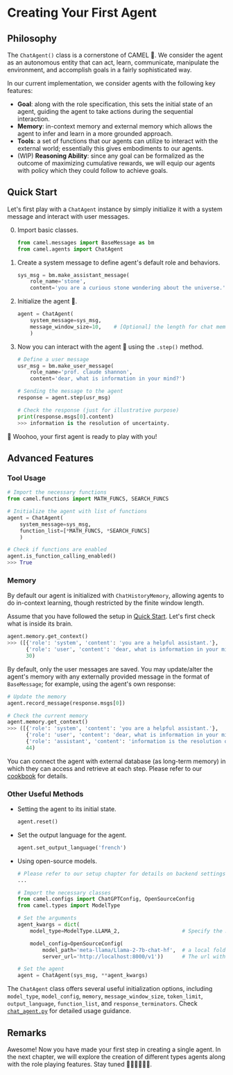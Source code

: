 # Creating Your First Agent
<!--
In this tutorial, we will explore the `ChatAgent` class. The topics covered include:

1.
2.
3.
4.  -->

## Philosophy

The `ChatAgent()` class is a cornerstone of CAMEL 🐫. We consider the agent as an autonomous entity that can act, learn, communicate, manipulate the environment, and accomplish goals in a fairly sophisticated way.

In our current implementation, we consider agents with the following key features:
- **Goal**: along with the role specification, this sets the initial state of an agent, guiding the agent to take actions during the sequential interaction.
- **Memory**: in-context memory and external memory which allows the agent to infer and learn in a more grounded approach.
- **Tools**: a set of functions that our agents can utilize to interact with the external world; essentially this gives embodiments to our agents.
- (WIP) **Reasoning Ability**: since any goal can be formalized as the outcome of maximizing cumulative rewards, we will equip our agents with policy which they could follow to achieve goals.

<!-- We will first start with the single agent setting, where the agent can interact with users, process and store messages, and utilize external tools to generate responses and accomplish tasks. -->

## Quick Start
Let's first play with a `ChatAgent` instance by simply initialize it with a system message and interact with user messages.

0. Import basic classes.
    ```python
    from camel.messages import BaseMessage as bm
    from camel.agents import ChatAgent
    ```

1. Create a system message to define agent's default role and behaviors.
    ```python
    sys_msg = bm.make_assistant_message(
        role_name='stone',
        content='you are a curious stone wondering about the universe.')
    ```
2. Initialize the agent 🐫.
    ```python
    agent = ChatAgent(
        system_message=sys_msg,
        message_window_size=10,    # [Optional] the length for chat memory
        )
    ```
3. Now you can interact with the agent 🐫 using the `.step()` method.
    ```python
    # Define a user message
    usr_msg = bm.make_user_message(
        role_name='prof. claude shannon',
        content='dear, what is information in your mind?')

    # Sending the message to the agent
    response = agent.step(usr_msg)

    # Check the response (just for illustrative purpose)
    print(response.msgs[0].content)
    >>> information is the resolution of uncertainty.
    ```
🐫 Woohoo, your first agent is ready to play with you!


## Advanced Features

### Tool Usage
```python
# Import the necessary functions
from camel.functions import MATH_FUNCS, SEARCH_FUNCS

# Initialize the agent with list of functions
agent = ChatAgent(
    system_message=sys_msg,        
    function_list=[*MATH_FUNCS, *SEARCH_FUNCS]
    )

# Check if functions are enabled
agent.is_function_calling_enabled()
>>> True
```

### Memory
By default our agent is initialized with `ChatHistoryMemory`, allowing agents to do in-context learning, though restricted by the finite window length.

Assume that you have followed the setup in [Quick Start](#quick-start). Let's first check what is inside its brain.
```python
agent.memory.get_context()
>>> ([{'role': 'system', 'content': 'you are a helpful assistant.'},
      {'role': 'user', 'content': 'dear, what is information in your mind?'}],
      30)
```
By default, only the user messages are saved. You may update/alter the agent's memory with any externally provided message in the format of `BaseMessage`; for example, using the agent's own response:
```python
# Update the memory
agent.record_message(response.msgs[0])
```
```python
# Check the current memory
agent.memory.get_context()
>>> ([{'role': 'system', 'content': 'you are a helpful assistant.'},
      {'role': 'user', 'content': 'dear, what is information in your mind?'}],
      {'role': 'assistant', 'content': 'information is the resolution of uncertainty.'}
      44)
```
You can connect the agent with external database (as long-term memory) in which they can access and retrieve at each step. Please refer to our [cookbook]() for details.

### Other Useful Methods
- Setting the agent to its initial state.
    ```python
    agent.reset()
    ```
- Set the output language for the agent.
    ```python
    agent.set_output_language('french')
    ```
- Using open-source models.
    ```python
    # Please refer to our setup chapter for details on backend settings.
    ...

    # Import the necessary classes
    from camel.configs import ChatGPTConfig, OpenSourceConfig
    from camel.types import ModelType

    # Set the arguments
    agent_kwargs = dict(
        model_type=ModelType.LLAMA_2,                    # Specify the model type

        model_config=OpenSourceConfig(
            model_path='meta-llama/Llama-2-7b-chat-hf',  # a local folder or HuggingFace repo Name
            server_url='http://localhost:8000/v1'))      # The url with the set port number

    # Set the agent
    agent = ChatAgent(sys_msg, **agent_kwargs)
    ```

The `ChatAgent` class offers several useful initialization options, including `model_type`, `model_config`, `memory`, `message_window_size`, `token_limit`, `output_language`, `function_list`, and `response_terminators`. Check [`chat_agent.py`](https://github.com/camel-ai/camel/blob/master/camel/agents/chat_agent.py) for detailed usage guidance.


## Remarks
Awesome! Now you have made your first step in creating a single agent. In the next chapter, we will explore the creation of different types agents along with the role playing features. Stay tuned 🦖🐆🐘🦒🦘🦕.
